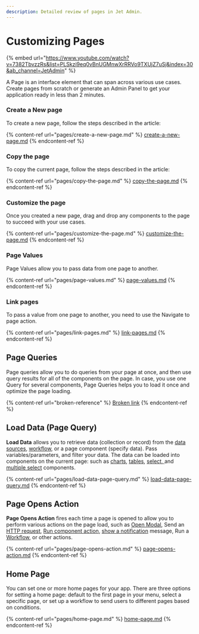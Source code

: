 ```yaml
---
description: Detailed review of pages in Jet Admin.
---
```


# Customizing Pages

{% embed url="https://www.youtube.com/watch?v=7382TbvzzRs&list=PLSkzi9eq0vBnUGMnwXrRRVo9TXUjZ7uSj&index=30&ab_channel=JetAdmin" %}

A Page is an interface element that can span across various use cases. Create pages from scratch or generate an Admin Panel to get your application ready in less than 2 minutes.

### Create a New page

To create a new page, follow the steps described in the article:

{% content-ref url="pages/create-a-new-page.md" %}
[create-a-new-page.md](pages/create-a-new-page.md)
{% endcontent-ref %}

### Copy the page

To copy the current page, follow the steps described in the article:

{% content-ref url="pages/copy-the-page.md" %}
[copy-the-page.md](pages/copy-the-page.md)
{% endcontent-ref %}

### Customize the page

Once you created a new page, drag and drop any components to the page to succeed with your use cases.

{% content-ref url="pages/customize-the-page.md" %}
[customize-the-page.md](pages/customize-the-page.md)
{% endcontent-ref %}

### Page Values

Page Values allow you to pass data from one page to another.&#x20;

{% content-ref url="pages/page-values.md" %}
[page-values.md](pages/page-values.md)
{% endcontent-ref %}

### Link pages

To pass a value from one page to another, you need to use the Navigate to page action.

{% content-ref url="pages/link-pages.md" %}
[link-pages.md](pages/link-pages.md)
{% endcontent-ref %}

## Page Queries

Page queries allow you to do queries from your page at once, and then use query results for all of the components on the page. In case, you use one Query for several components, Page Queries helps you to load it once and optimize the page loading.

{% content-ref url="broken-reference" %}
[Broken link](broken-reference)
{% endcontent-ref %}

## Load Data (Page Query)

**Load Data** allows you to retrieve data (collection or record) from the [data sources](../integrations/), [workflow](../workflow/), or a page component (specify data). Pass variables/parameters, and filter your data. The data can be loaded into components on the current page: such as [charts](https://docs.jetadmin.io/user-guide/design-and-structure/components/charts), [tables](https://docs.jetadmin.io/user-guide/design-and-structure/components/lists/table), [select, ](components/form/select.md)and [multiple select](components/form/multiple-select.md) components.&#x20;

{% content-ref url="pages/load-data-page-query.md" %}
[load-data-page-query.md](pages/load-data-page-query.md)
{% endcontent-ref %}

## Page Opens Action

**Page Opens Action** fires each time a page is opened to allow you to perform various actions on the page load, such as [Open Modal](https://docs.jetadmin.io/user-guide/design-and-structure/components/modal), Send an [HTTP request](https://docs.jetadmin.io/user-guide/data/make-an-http-request), [Run component action](https://docs.jetadmin.io/user-guide/design-and-structure/actions#run-component-action), [show a notification](https://docs.jetadmin.io/user-guide/design-and-structure/components/custom-notifications) message, Run a [Workflow](https://docs.jetadmin.io/user-guide/workflow), or other actions.

{% content-ref url="pages/page-opens-action.md" %}
[page-opens-action.md](pages/page-opens-action.md)
{% endcontent-ref %}

## Home Page

You can set one or more home pages for your app. There are three options for setting a home page: default to the first page in your menu, select a specific page, or set up a workflow to send users to different pages based on conditions.

{% content-ref url="pages/home-page.md" %}
[home-page.md](pages/home-page.md)
{% endcontent-ref %}

